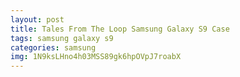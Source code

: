 ```yaml
---
layout: post
title: Tales From The Loop Samsung Galaxy S9 Case
tags: samsung galaxy s9
categories: samsung
img: 1N9ksLHno4h03MSS89gk6hpOVpJ7roabX
---
```


